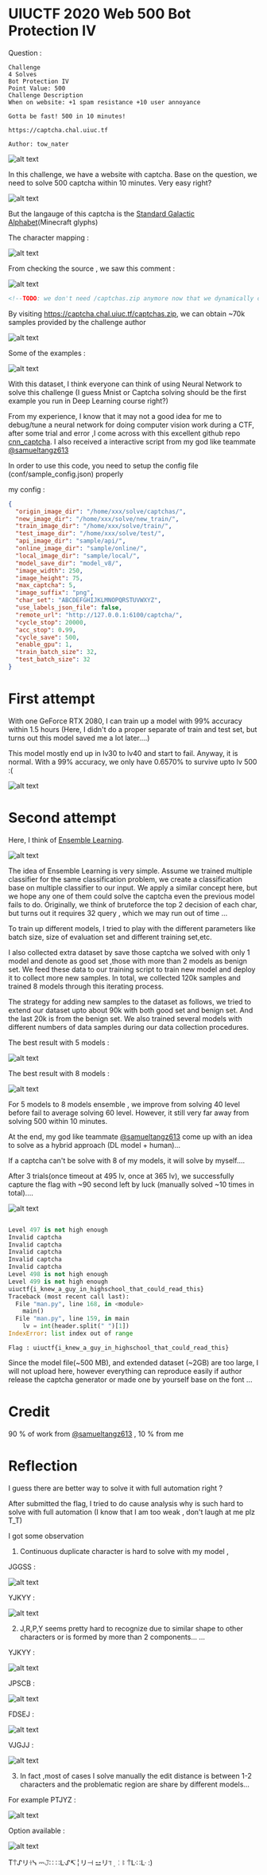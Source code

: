 # UIUCTF 2020 Web 500 Bot Protection IV

Question : 

```
Challenge
4 Solves
Bot Protection IV
Point Value: 500
Challenge Description
When on website: +1 spam resistance +10 user annoyance

Gotta be fast! 500 in 10 minutes!

https://captcha.chal.uiuc.tf

Author: tow_nater

```

![alt text](chall.jpg)

In this challenge, we have a website with captcha. Base on the question, we need to solve 500 captcha within 10 minutes. Very easy right? 

![alt text](mainpage.jpg)

But the langauge of this captcha is the [Standard Galactic Alphabet](https://minecraft.gamepedia.com/Enchanting_Table#Standard_Galactic_Alphabet)(Minecraft glyphs)

The character mapping : 

![alt text](charset.jpg)

From checking the source , we saw this comment : 

![alt text](comment.jpg)


```html
<!--TODO: we don't need /captchas.zip anymore now that we dynamically create captchas. We should delete this file.-->
```

By visiting https://captcha.chal.uiuc.tf/captchas.zip, we can obtain ~70k samples provided by the challenge author 

![alt text](unzip.jpg)


Some of the examples : 

![alt text](UZNXF_54629.png)

With this dataset, I think everyone can think of using Neural Network to solve this challenge (I guess Mnist or Captcha solving should be the first example you run in Deep Learning course right?)

From my experience, I know that it may not a good idea for me to debug/tune a neural network for doing computer vision work during a CTF, after some trial and error ,I come across with this excellent github repo [cnn_captcha](https://github.com/nickliqian/cnn_captcha). I also received a interactive script from my god like teammate [@samueltangz613](https://twitter.com/samueltangz613)

In order to use this code, you need to setup the config file (conf/sample_config.json) properly 

my config : 

```json
{
  "origin_image_dir": "/home/xxx/solve/captchas/",
  "new_image_dir": "/home/xxx/solve/new_train/",
  "train_image_dir": "/home/xxx/solve/train/",
  "test_image_dir": "/home/xxx/solve/test/",
  "api_image_dir": "sample/api/",
  "online_image_dir": "sample/online/",
  "local_image_dir": "sample/local/",
  "model_save_dir": "model_v8/",
  "image_width": 250,
  "image_height": 75,
  "max_captcha": 5,
  "image_suffix": "png",
  "char_set": "ABCDEFGHIJKLMNOPQRSTUVWXYZ",
  "use_labels_json_file": false,
  "remote_url": "http://127.0.0.1:6100/captcha/",
  "cycle_stop": 20000,
  "acc_stop": 0.99,
  "cycle_save": 500,
  "enable_gpu": 1,
  "train_batch_size": 32,
  "test_batch_size": 32
}


```

# First attempt 

With one GeForce RTX 2080, I can train up a model with 99% accuracy within 1.5 hours (Here, I didn't do a proper separate of train and test set, but turns out this model saved me a lot later....) 

This model mostly end up in lv30 to lv40 and start to fail. Anyway, it is normal. With a 99% accuracy, we only have 0.6570% to survive upto lv 500 :( 

![alt text](model1.jpg)


# Second attempt 

Here, I think of [Ensemble Learning](https://en.wikipedia.org/wiki/Ensemble_learning). 

![alt text](ensemble_learning.jpg)

The idea of Ensemble Learning is very simple. Assume we trained multiple classifier for the same classification problem, we create a classification base on multiple classifier to our input. We apply a similar concept here, but we hope any one of them could solve the captcha even the previous model fails to do. Originally, we think of bruteforce the top 2 decision of each char, but turns out it requires 32 query , which we may run out of time ... 

To train up different models, I tried to play with the different parameters like batch size, size of evaluation set and different training set,etc. 

I also collected extra dataset by save those captcha we solved with only 1 model and denote as good set ,those with more than 2 models as benign set. We feed these data to our training script to train new model and deploy it to collect more new samples. In total, we collected 120k samples and trained 8 models through this iterating process. 

The strategy for adding new samples to the dataset as follows, we tried to extend our dataset upto about 90k with both good set and benign set. And the last 20k is from the benign set. We also trained several models with different numbers of data samples during our data collection procedures. 


The best result with 5 models : 

![alt text](lv169.jpg)

The best result with 8 models : 

![alt text](lv225.jpg)

For 5 models to 8 models ensemble , we improve from solving 40 level before fail to average solving 60 level. However, it still very far away from solving 500 within 10 minutes.

At the end, my god like teammate [@samueltangz613](https://twitter.com/samueltangz613) come up with an idea to solve as a hybrid approach (DL model + human)...

If a captcha can't be solve with 8 of my models, it will solve by myself.... 

After 3 trials(once timeout at 495 lv, once at 365 lv), we successfully capture the flag with ~90 second left by luck (manually solved ~10 times in total).... 


![alt text](solved.jpg)

```python

Level 497 is not high enough
Invalid captcha
Invalid captcha
Invalid captcha
Invalid captcha
Invalid captcha
Level 498 is not high enough
Level 499 is not high enough
uiuctf{i_knew_a_guy_in_highschool_that_could_read_this}
Traceback (most recent call last):
  File "man.py", line 168, in <module>
    main()
  File "man.py", line 159, in main
    lv = int(header.split(" ")[1])
IndexError: list index out of range

```

```
Flag : uiuctf{i_knew_a_guy_in_highschool_that_could_read_this}
```

Since the model file(~500 MB), and extended dataset (~2GB) are too large, I will not upload here, however everything can reproduce easily if author release the captcha generator or made one by yourself base on the font ... 

# Credit 

90 % of work from [@samueltangz613](https://twitter.com/samueltangz613) , 10 % from me 


# Reflection 

I guess there are better way to solve it with full automation right ? 

After submitted the flag, I tried to do cause analysis why is such hard to solve with full automation (I know that I am too weak , don't laugh at me plz T_T)

I got some observation 

1. Continuous duplicate character is hard to solve with my model , 

JGGSS :

![alt text](JGGSS.png)

YJKYY :

![alt text](YJKYY.png)


2. J,R,P,Y seems pretty hard to recognize due to similar shape to other characters or is formed by more than 2 components... ... 

YJKYY :

![alt text](YJKYY.png)

JPSCB :

![alt text](JPSCB.png)

FDSEJ : 

![alt text](FDSEJ.png)

VJGJJ : 

![alt text](VJGJJ.png)

3. In fact ,most of cases I solve manually the edit distance is between 1-2 characters and the problematic region are share by different models... 

For example PTJYZ : 

![alt text](PTJYZ.png)

Option available : 

![alt text](failure.jpg)


T⍑ᔑリꖌᓭ ⎓𝙹∷ ∷ᒷᔑ↸╎リ⊣ ⚍リℸ ̣ ╎ꖎ ⍑ᒷ∷ᒷ :) 
